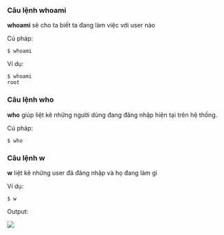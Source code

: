 ### Câu lệnh whoami

**whoami** sẽ cho ta biết ta đang làm việc với user nào

Cú pháp:

``$ whoami``

Ví dụ:

```
$ whoami
root
```

### Câu lệnh who

**who** giúp liệt kê những người dùng đang đăng nhập hiện tại trên hệ thống.

Cú pháp:

``$ who``

### Câu lệnh w

**w** liệt kê những user đã đăng nhập và họ đang làm gì

Ví dụ:

``$ w``

Output:

<img src="https://github.com/vinhvt2704/Images/blob/master/w.PNG">

